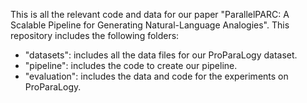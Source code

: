 This is all the relevant code and data for our paper "ParallelPARC: A Scalable Pipeline for Generating Natural-Language Analogies".
This repository includes the following folders:
* "datasets": includes all the data files for our ProParaLogy dataset.
* "pipeline": includes the code to create our pipeline.
* "evaluation": includes the data and code for the experiments on ProParaLogy.